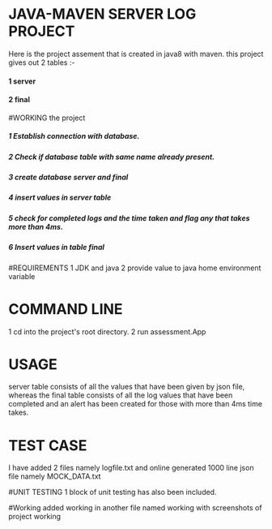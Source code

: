 # JAVA-MAVEN SERVER LOG PROJECT
Here is the project assement that is created in java8 with maven.
this project gives out 2 tables :-

#### 1 server
#### 2 final

#WORKING
the project
##### 1 Establish connection with database.
##### 2 Check if database table with same name already present.
##### 3 create database server and final
##### 4 insert values in server table
##### 5 check for completed logs and the time taken and flag any that takes more than 4ms.
##### 6 Insert values in table final

#REQUIREMENTS
1 JDK and java
2 provide value to java home environment variable

# COMMAND LINE
1 cd into the project's root directory.
2 run assessment.App

# USAGE
server table consists of all the values that have been given by json file, whereas the final table consists of all the log values that have been completed and an alert has been created for those with more than 4ms time takes.


# TEST CASE
I have added 2 files namely logfile.txt and online generated 1000 line json file namely MOCK_DATA.txt

#UNIT TESTING
1 block of unit testing has also been included.

#Working
added working in another file named working with screenshots of project working